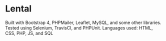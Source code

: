 # Lental

Built with Bootstrap 4, PHPMailer, Leaflet, MySQL, and some other libraries. 
Tested using Selenium, TravisCI, and PHPUnit. 
Languages used: HTML, CSS, PHP, JS, and SQL

